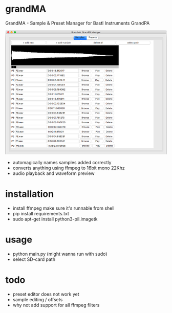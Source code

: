 # grandMA
GrandMA - Sample &amp; Preset Manager for Bastl Instruments GrandPA

![](./img/demo.png)

- automagically names samples added correctly
- converts anything using ffmpeg to 16bit mono 22Khz
- audio playback and waveform preview

# installation
- install ffmpeg make sure it's runnable from shell
- pip install requirements.txt
- sudo apt-get install python3-pil.imagetk

# usage
- python main.py (might wanna run with sudo)
- select SD-card path

# todo
- preset editor does not work yet
- sample editing / offsets
- why not add support for all ffmpeg filters


